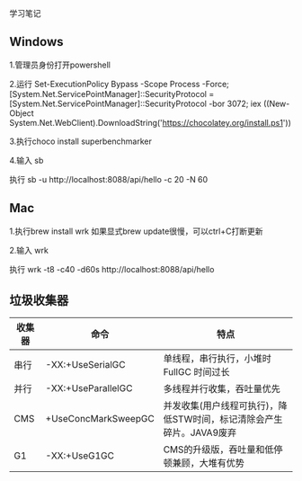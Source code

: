 学习笔记

## Windows

1.管理员身份打开powershell

2.运行
Set-ExecutionPolicy Bypass -Scope Process -Force; [System.Net.ServicePointManager]::SecurityProtocol = [System.Net.ServicePointManager]::SecurityProtocol -bor 3072; iex ((New-Object System.Net.WebClient).DownloadString('https://chocolatey.org/install.ps1'))

3.执行choco install superbenchmarker

4.输入 sb

执行 sb -u http://localhost:8088/api/hello -c 20 -N 60

## Mac

1.执行brew install wrk
如果显式brew update很慢，可以ctrl+C打断更新

2.输入 wrk

执行 wrk -t8 -c40 -d60s http://localhost:8088/api/hello


## 垃圾收集器

收集器 | 命令 | 特点
---|--- | ---
串行 | -XX:+UseSerialGC | 单线程，串行执行，小堆时 FullGC 时间过长
并行 | -XX:+UseParallelGC | 多线程并行收集，吞吐量优先
CMS | +UseConcMarkSweepGC | 并发收集(用户线程可执行)，降低STW时间，标记清除会产生碎片。JAVA9废弃
G1 | -XX:+UseG1GC | CMS的升级版，吞吐量和低停顿兼顾，大堆有优势

